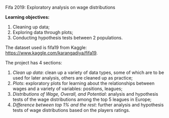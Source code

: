 Fifa 2019: Exploratory analysis on wage distributions

**Learning objectives:**
1.  Cleaning up data;
2.  Exploring data through plots;
3.  Conducting hypothesis tests between 2 populations.

The dataset used is fifa19 from Kaggle: https://www.kaggle.com/karangadiya/fifa19.

The project has 4 sections:
1.  *Clean up data*: clean up a variety of data types, some of which are to be used for later analysis, others are cleaned up as practice;
2.  *Plots*: exploratory plots for learning about the relationships between wages and a variety of variables: positions, leagues;
3.  *Distributions of Wage, Overall, and Potential*: analysis and hypothesis tests of the wage distributions among the top 5 leagues in Europe;
4.  *Difference between top 1% and the rest*: further analysis and hypothesis tests of wage distributions based on the players ratings.
